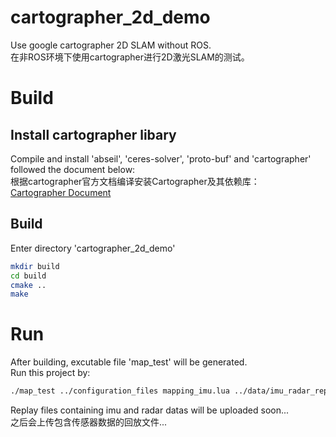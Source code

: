 # cartographer_2d_demo
Use google cartographer 2D SLAM without ROS. <br>
在非ROS环境下使用cartographer进行2D激光SLAM的测试。
# Build
## Install cartographer libary
Compile and install 'abseil', 'ceres-solver', 'proto-buf' and 'cartographer' followed the document below:<br>
根据cartographer官方文档编译安装Cartographer及其依赖库：<br>
[Cartographer Document](https://google-cartographer.readthedocs.io/en/latest/)
## Build 
Enter directory 'cartographer_2d_demo'<br>
```Bash
mkdir build
cd build
cmake ..
make
```
# Run
After building, excutable file 'map_test' will be generated.<br>
Run this project by:
```Bash
./map_test ../configuration_files mapping_imu.lua ../data/imu_radar_replay ./map_output
```
Replay files containing imu and radar datas will be uploaded soon...<br>
之后会上传包含传感器数据的回放文件...

